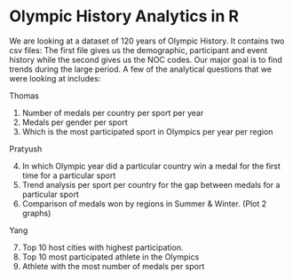 # Olympic History Analytics in R

We are looking at a dataset of 120 years of Olympic History. 
It contains two csv files: The first file gives us the demographic, participant and event history while the second gives us the NOC codes. Our major goal is to find trends during the large period. A few of the analytical questions that we were looking at includes:

Thomas

1. Number of medals per country per sport per year
2. Medals per gender per sport 
3. Which is the most participated sport in Olympics per year per region
 
Pratyush

4. In which Olympic year did a particular country win a medal for the first time for a particular sport
5. Trend analysis per sport per country for the gap between medals for a particular sport
6. Comparison of medals won by regions in Summer & Winter. (Plot 2 graphs)
 
Yang
 
7. Top 10 host cities with highest participation.
8. Top 10 most participated athlete in the Olympics
9. Athlete with the most number of medals per sport
